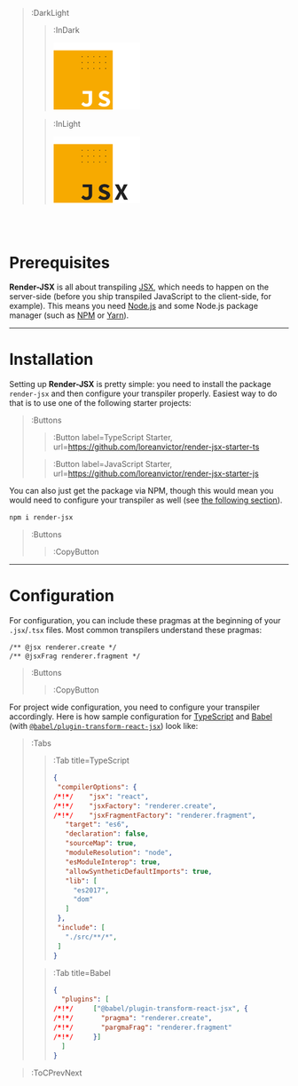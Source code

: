 > :DarkLight
> > :InDark
> >
> > <img src="/docs/assets/render-jsx-logo-dark.svg" width="156px"/>
>
> > :InLight
> >
> > <img src="/docs/assets/render-jsx-logo.svg" width="156px"/>

<br><br>

# Prerequisites

**Render-JSX** is all about transpiling [JSX](https://facebook.github.io/jsx/), which needs to happen on the server-side
(before you ship transpiled JavaScript to the client-side, for example). This means you
need [Node.js](https://nodejs.org/en/) and some Node.js package manager (such as
[NPM](https://www.npmjs.com/) or [Yarn](https://yarnpkg.com/)).

---

# Installation

Setting up **Render-JSX** is pretty simple: you need to install the package `render-jsx` and then configure
your transpiler properly. Easiest way to do that is to use one of the following starter projects:

> :Buttons
> > :Button label=TypeScript Starter, url=https://github.com/loreanvictor/render-jsx-starter-ts
>
> > :Button label=JavaScript Starter, url=https://github.com/loreanvictor/render-jsx-starter-js

You can also just get the package via NPM, though this would mean you would need to configure
your transpiler as well (see [the following section](#configuration)).

```bash
npm i render-jsx
```
> :Buttons
> > :CopyButton

---

# Configuration

For configuration, you can include these pragmas at the beginning of your `.jsx`/`.tsx` files.
Most common transpilers understand these pragmas:

```tsx | --no-wmbar
/** @jsx renderer.create */
/** @jsxFrag renderer.fragment */
```
> :Buttons
> > :CopyButton

For project wide configuration, you need to configure your transpiler accordingly. Here
is how sample configuration for [TypeScript](https://www.typescriptlang.org)
and [Babel](https://babeljs.io)
(with [`@babel/plugin-transform-react-jsx`](https://babeljs.io/docs/en/babel-plugin-transform-react-jsx))
look like:

> :Tabs
> > :Tab title=TypeScript
> > ```json | tsconfig.json
> > {
> >  "compilerOptions": {
> >/*!*/    "jsx": "react",
> >/*!*/    "jsxFactory": "renderer.create",
> >/*!*/    "jsxFragmentFactory": "renderer.fragment",
> >    "target": "es6",
> >    "declaration": false,
> >    "sourceMap": true,
> >    "moduleResolution": "node",
> >    "esModuleInterop": true,
> >    "allowSyntheticDefaultImports": true,
> >    "lib": [
> >      "es2017",
> >      "dom"
> >    ]
> >  },
> >  "include": [
> >    "./src/**/*",
> >  ]
> >}
> >```
>
> > :Tab title=Babel
> > ```json | .babelrc
> > {
> >   "plugins": [
> >/*!*/     ["@babel/plugin-transform-react-jsx", {
> >/*!*/       "pragma": "renderer.create",
> >/*!*/       "pargmaFrag": "renderer.fragment"
> >/*!*/     }]
> >   ]
> > }
> > ```

> :ToCPrevNext